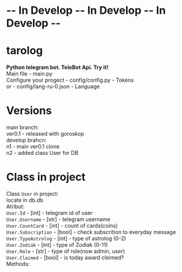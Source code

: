 
# -- In Develop -- In Develop -- In Develop --

# tarolog
**Python telegram bot. TeleBot Api. Try it!**  
Main file - main.py  
Configure your progect - config/config.py - Tokens  
                    or - config/lang-ru-0.json - Language  

# Versions
main branch:  
ver0.1 - released with goroskop  
develop brahcn:    
n1 - main ver0.1 clone  
n2 - added class User for DB  

# Class in project
Class `User` in project:  
locate in db.db  
    Atribut:  
    `User.Id` - [int] - telegram id of user  
    `User.Username` - [str] - telegram username  
    `User.CountCard` - [int] - count of cards(coins)  
    `User.Subscription` - [bool] - check subscrition to everyday message  
    `User.TypeAstrolog` - [int] - type of astrolog (0-2)  
    `User.Zodiak` - [int] - type of Zodiak (0-11)  
    `User.Role` - [str] - type of role(now admin, user)  
    `User.Claimed` - [bool] - is today award cleimed?  
    Methods:  

